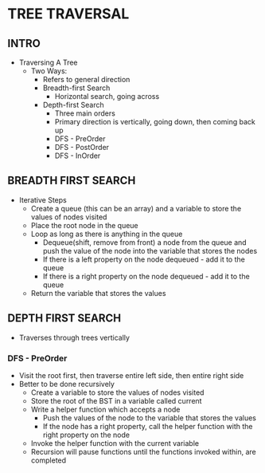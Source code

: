 # TREE TRAVERSAL

## INTRO

- Traversing A Tree
  - Two Ways:
    - Refers to general direction
    - Breadth-first Search
      - Horizontal search, going across
    - Depth-first Search
      - Three main orders
      - Primary direction is vertically, going down, then coming back up
      - DFS - PreOrder
      - DFS - PostOrder
      - DFS - InOrder

## BREADTH FIRST SEARCH

- Iterative Steps
  - Create a queue (this can be an array) and a variable to store the values of nodes visited
  - Place the root node in the queue
  - Loop as long as there is anything in the queue
    - Dequeue(shift, remove from front) a node from the queue and push the value of the node into the variable that stores the nodes
    - If there is a left property on the node dequeued - add it to the queue
    - If there is a right property on the node dequeued - add it to the queue
  - Return the variable that stores the values

## DEPTH FIRST SEARCH

- Traverses through trees vertically

### DFS - PreOrder

- Visit the root first, then traverse entire left side, then entire right side
- Better to be done recursively
  - Create a variable to store the values of nodes visited
  - Store the root of the BST in a variable called current
  - Write a helper function which accepts a node
    - Push the values of the node to the variable that stores the values
    - If the node has a right property, call the helper function with the right property on the node
  - Invoke the helper function with the current variable
  - Recursion will pause functions until the functions invoked within, are completed
